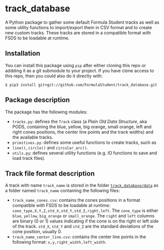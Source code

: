 # track_database

A Python package to gather some default Formula Student tracks as well as some
utility functions to import/export them in CSV format and to create new custom
tracks.
These tracks are stored in a compatible format with FSDS to be loadable at
runtime.

## Installation

You can install this package using `pip` after either cloning this repo or addding
it as a git submodule to your project. If you have clone access to this repo, then
you could also do it direclty with:
```
$ pip3 install git+git://github.com/FormulaStudent/track_database.git
```

## Package description
The package has the following modules:
- `tracks.py`: defines the `Track` class (a *Plain Old Data Structure*, aka PODS,
  containing the blue, yellow, big orange, small orange, left and right cones
  positions, the center line points and the track widths) and the available tracks.
- `primitives.py`: defines some useful functions to create tracks, such as
- `line()`, `circle()` and `circular_arc()`.
- `utils.py`: defines several utility functions (e.g. IO functions to save and
  load track files).

## Track file format description
A track with name `track_name` is stored in the folder [`track_database/data`](track_database/data/)
as a folder named `track_name` containing the following files:
- `track_name_cones.csv`: contains the cones positions in a format compatible with FSDS to
  be loadable at runtime: `cone_type,X,Y,Z,std_X,std_Y,std_Z,right,left`.
  The `cone_type` is either `blue`, `yellow`, `big_orange` or `small_orange`.
  The `right` and `left` columns are binary (0 or 1) values indicating if the cone
  is on the right or left side of the track.
  `std_X`, `std_Y` and `std_Z` are the standard deviations of the cone position,
  usually 0.
- `track_name_center_line.csv`: contains the center line points in the following format:
  `x,y,right_width,left_width`.
